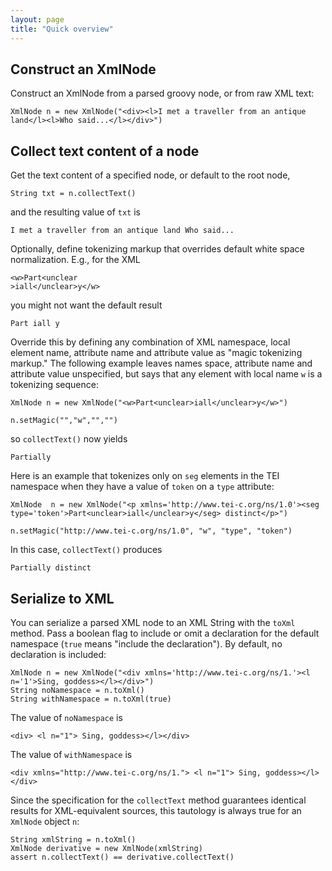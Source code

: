 ```yaml
---
layout: page
title: "Quick overview"
---
```


## Construct an XmlNode

Construct an XmlNode from a parsed groovy node, or from raw XML text:

    XmlNode n = new XmlNode("<div><l>I met a traveller from an antique land</l><l>Who said...</l></div>")


## Collect text content of a node

Get the text content of a specified node, or default to the root node,

    String txt = n.collectText()

and the resulting value of `txt` is

    I met a traveller from an antique land Who said...

Optionally, define tokenizing markup that overrides default white space normalization.  E.g., for the XML

    <w>Part<unclear
    >iall</unclear>y</w>

you might not want the default result


    Part iall y

Override this by defining any combination of XML namespace, local element name, attribute name and attribute value as "magic tokenizing markup." The following example leaves names space, attribute name and attribute value unspecified, but says that any element with local name `w` is a tokenizing sequence:

    XmlNode n = new XmlNode("<w>Part<unclear>iall</unclear>y</w>")

    n.setMagic("","w","","")

so `collectText()` now yields

    Partially

Here is an example that tokenizes only on `seg` elements in the TEI namespace when they have a value of `token` on a `type` attribute:

    XmlNode  n = new XmlNode("<p xmlns='http://www.tei-c.org/ns/1.0'><seg type='token'>Part<unclear>iall</unclear>y</seg> distinct</p>")

    n.setMagic("http://www.tei-c.org/ns/1.0", "w", "type", "token")

In this case, `collectText()` produces

    Partially distinct


## Serialize to XML

You can serialize a parsed XML node to an XML String with the `toXml` method. Pass a boolean flag to include or omit a declaration for the default namespace (`true` means "include the declaration").  By default, no declaration is included:


    XmlNode n = new XmlNode("<div xmlns='http://www.tei-c.org/ns/1.'><l n='1'>Sing, goddess></l></div>")
    String noNamespace = n.toXml()
    String withNamespace = n.toXml(true)

The value of `noNamespace` is

    <div> <l n="1"> Sing, goddess></l></div>

The value of `withNamespace` is

    <div xmlns="http://www.tei-c.org/ns/1."> <l n="1"> Sing, goddess></l></div>

Since the specification for the `collectText` method guarantees identical results for XML-equivalent sources, this tautology is always true for an `XmlNode` object `n`:

    String xmlString = n.toXml()
    XmlNode derivative = new XmlNode(xmlString)
    assert n.collectText() == derivative.collectText()
